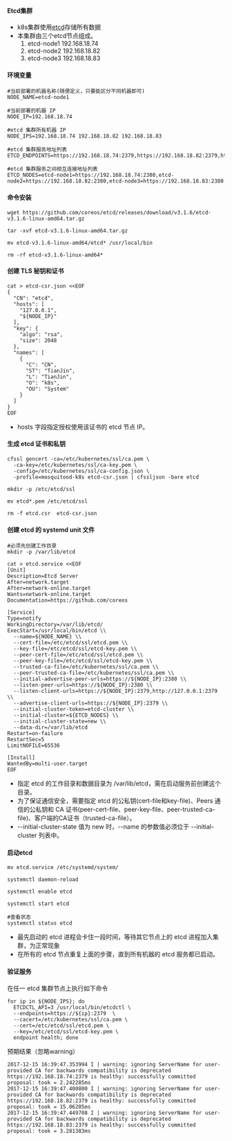 #### Etcd集群
- k8s集群使用[etcd](https://coreos.com/etcd/)存储所有数据
- 本集群由三个etcd节点组成。
    1. etcd-node1 192.168.18.74
    2. etcd-node2 192.168.18.82
    3. etcd-node3 192.168.18.83

#### 环境变量

```
#当前部署的机器名称(随便定义，只要能区分不同机器即可)
NODE_NAME=etcd-node1

#当前部署的机器 IP
NODE_IP=192.168.18.74

#etcd 集群所有机器 IP
NODE_IPS=192.168.18.74 192.168.18.82 192.168.18.83

#etcd 集群服务地址列表
ETCD_ENDPOINTS=https://192.168.18.74:2379,https://192.168.18.82:2379,https://192.168.18.83:2379

#etcd 集群服务之间相互连接地址列表
ETCD_NODES=etcd-node1=https://192.168.18.74:2380,etcd-node2=https://192.168.18.82:2380,etcd-node3=https://192.168.18.83:2380
```

#### 命令安装

```
wget https://github.com/coreos/etcd/releases/download/v3.1.6/etcd-v3.1.6-linux-amd64.tar.gz

tar -xvf etcd-v3.1.6-linux-amd64.tar.gz

mv etcd-v3.1.6-linux-amd64/etcd* /usr/local/bin

rm -rf etcd-v3.1.6-linux-amd64*
```

#### 创建 TLS 秘钥和证书

```
cat > etcd-csr.json <<EOF
{
  "CN": "etcd",
  "hosts": [
    "127.0.0.1",
    "${NODE_IP}"
  ],
  "key": {
    "algo": "rsa",
    "size": 2048
  },
  "names": [
    {
      "C": "CN",
      "ST": "TianJin",
      "L": "TianJin",
      "O": "k8s",
      "OU": "System"
    }
  ]
}
EOF
```
- hosts 字段指定授权使用该证书的 etcd 节点 IP。

#### 生成 etcd 证书和私钥


```
cfssl gencert -ca=/etc/kubernetes/ssl/ca.pem \
  -ca-key=/etc/kubernetes/ssl/ca-key.pem \
  -config=/etc/kubernetes/ssl/ca-config.json \
  -profile=mosquitood-k8s etcd-csr.json | cfssljson -bare etcd

mkdir -p /etc/etcd/ssl

mv etcd*.pem /etc/etcd/ssl

rm -f etcd.csr  etcd-csr.json
```

#### 创建 etcd 的 systemd unit 文件

```
#必须先创建工作目录
mkdir -p /var/lib/etcd 

cat > etcd.service <<EOF
[Unit]
Description=Etcd Server
After=network.target
After=network-online.target
Wants=network-online.target
Documentation=https://github.com/coreos

[Service]
Type=notify
WorkingDirectory=/var/lib/etcd/
ExecStart=/usr/local/bin/etcd \\
  --name=${NODE_NAME} \\
  --cert-file=/etc/etcd/ssl/etcd.pem \\
  --key-file=/etc/etcd/ssl/etcd-key.pem \\
  --peer-cert-file=/etc/etcd/ssl/etcd.pem \\
  --peer-key-file=/etc/etcd/ssl/etcd-key.pem \\
  --trusted-ca-file=/etc/kubernetes/ssl/ca.pem \\
  --peer-trusted-ca-file=/etc/kubernetes/ssl/ca.pem \\
  --initial-advertise-peer-urls=https://${NODE_IP}:2380 \\
  --listen-peer-urls=https://${NODE_IP}:2380 \\
  --listen-client-urls=https://${NODE_IP}:2379,http://127.0.0.1:2379 \\
  --advertise-client-urls=https://${NODE_IP}:2379 \\
  --initial-cluster-token=etcd-cluster \\
  --initial-cluster=${ETCD_NODES} \\
  --initial-cluster-state=new \\
  --data-dir=/var/lib/etcd
Restart=on-failure
RestartSec=5
LimitNOFILE=65536

[Install]
WantedBy=multi-user.target
EOF
```

- 指定 etcd 的工作目录和数据目录为 /var/lib/etcd，需在启动服务前创建这个目录。
- 为了保证通信安全，需要指定 etcd 的公私钥(cert-file和key-file)、Peers 通信的公私钥和 CA 证书(peer-cert-file、peer-key-file、peer-trusted-ca-file)、客户端的CA证书（trusted-ca-file）。
- --initial-cluster-state 值为 new 时，--name 的参数值必须位于 --initial-cluster 列表中。

#### 启动etcd

```
mv etcd.service /etc/systemd/system/

systemctl daemon-reload

systemctl enable etcd

systemctl start etcd

#查看状态
systemctl status etcd
```
- 最先启动的 etcd 进程会卡住一段时间，等待其它节点上的 etcd 进程加入集群，为正常现象
- 在所有的 etcd 节点重复上面的步骤，直到所有机器的 etcd 服务都已启动。

#### 验证服务
在任一 etcd 集群节点上执行如下命令

```
for ip in ${NODE_IPS}; do
  ETCDCTL_API=3 /usr/local/bin/etcdctl \
  --endpoints=https://${ip}:2379  \
  --cacert=/etc/kubernetes/ssl/ca.pem \
  --cert=/etc/etcd/ssl/etcd.pem \
  --key=/etc/etcd/ssl/etcd-key.pem \
  endpoint health; done
```
预期结果（忽略warning）

```
2017-12-15 16:39:47.353994 I | warning: ignoring ServerName for user-provided CA for backwards compatibility is deprecated
https://192.168.18.74:2379 is healthy: successfully committed proposal: took = 2.242285ms
2017-12-15 16:39:47.400800 I | warning: ignoring ServerName for user-provided CA for backwards compatibility is deprecated
https://192.168.18.82:2379 is healthy: successfully committed proposal: took = 15.06205ms
2017-12-15 16:39:47.449708 I | warning: ignoring ServerName for user-provided CA for backwards compatibility is deprecated
https://192.168.18.83:2379 is healthy: successfully committed proposal: took = 3.281383ms
```






